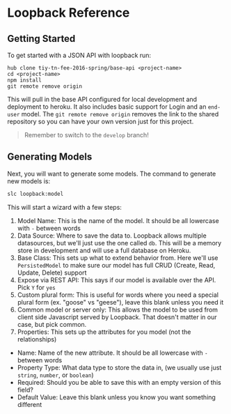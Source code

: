 # Loopback Reference

## Getting Started

To get started with a JSON API with loopback run:

```
hub clone tiy-tn-fee-2016-spring/base-api <project-name>
cd <project-name>
npm install
git remote remove origin
```

This will pull in the base API configured for local development and deployment to heroku.
It also includes basic support for Login and an `end-user` model.
The `git remote remove origin` removes the link to the shared repository so you can have your own version just for this project.

> Remember to switch to the `develop` branch!

## Generating Models

Next, you will want to generate some models.
The command to generate new models is:

```bash
slc loopback:model
```

This will start a wizard with a few steps:

1. Model Name: This is the name of the model. It should be all lowercase with `-` between words
2. Data Source: Where to save the data to. Loopback allows multiple datasources, but we'll just use the one called `db`. This will be a memory store in development and will use a full database on Heroku.
3. Base Class: This sets up what to extend behavior from. Here we'll use `PersistedModel` to make sure our model has full CRUD (Create, Read, Update, Delete) support
4. Expose via REST API: This says if our model is available over the API. Pick `Y` for `yes`
5. Custom plural form: This is useful for words where you need a special plural form (ex. "goose" vs "geese"), leave this blank unless you need it
6. Common model or server only: This allows the model to be used from client side Javascript served by Loopback. That doesn't matter in our case, but pick common.
7. Properties: This sets up the attributes for you model (not the relationships)
  - Name: Name of the new attribute. It should be all lowercase with `-` between words
  - Property Type: What data type to store the data in, (we usually use just `string`, `number`, or `boolean`)
  - Required: Should you be able to save this with an empty version of this field?
  - Default Value: Leave this blank unless you know you want something different
